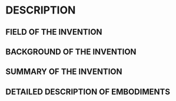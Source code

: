 # DESCRIPTION

## FIELD OF THE INVENTION

## BACKGROUND OF THE INVENTION

## SUMMARY OF THE INVENTION

## DETAILED DESCRIPTION OF EMBODIMENTS

